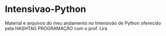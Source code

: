 # Intensivao-Python
Material e arquivos do meu andamento no Intensivão de Python oferecido pela HASHTAG PROGRAMAÇÃO com o prof. Lira
